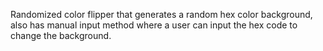 Randomized color flipper that generates a random hex color background, also has manual input method where a user can input the hex code to change the background.
